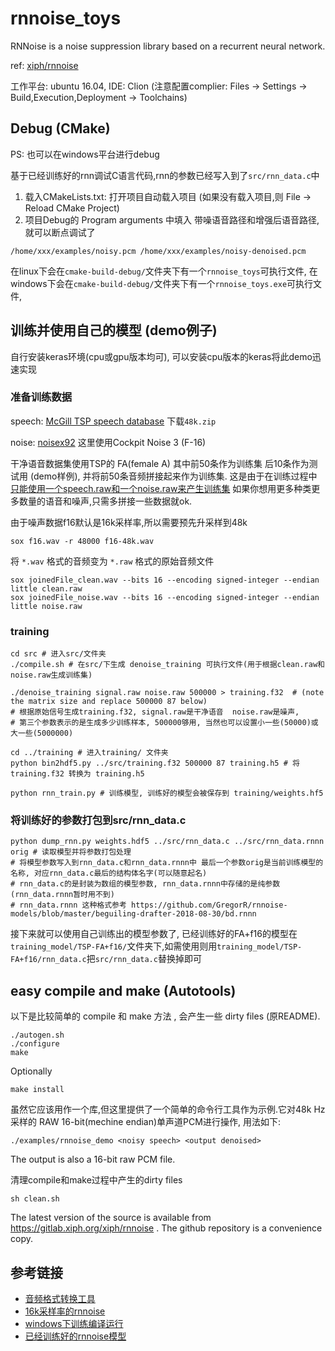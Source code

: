 # rnnoise_toys

RNNoise is a noise suppression library based on a recurrent neural network.

ref: [xiph/rnnoise](https://github.com/xiph/rnnoise)

工作平台: ubuntu 16.04, IDE: Clion (注意配置complier: Files -> Settings -> Build,Execution,Deployment -> Toolchains)

## Debug (CMake)
PS: 也可以在windows平台进行debug

基于已经训练好的rnn调试C语言代码,rnn的参数已经写入到了`src/rnn_data.c`中
1) 载入CMakeLists.txt: 打开项目自动载入项目 (如果没有载入项目,则 File -> Reload CMake Project)
2) 项目Debug的 Program arguments 中填入 带噪语音路径和增强后语音路径, 就可以断点调试了
```shell script
/home/xxx/examples/noisy.pcm /home/xxx/examples/noisy-denoised.pcm 
```

在linux下会在`cmake-build-debug/`文件夹下有一个`rnnoise_toys`可执行文件, 在windows下会在`cmake-build-debug/`文件夹下有一个`rnnoise_toys.exe`可执行文件, 

## 训练并使用自己的模型 (demo例子)
自行安装keras环境(cpu或gpu版本均可), 可以安装cpu版本的keras将此demo迅速实现

### 准备训练数据
speech: [McGill TSP speech database](http://www-mmsp.ece.mcgill.ca/Documents/Data/) 下载`48k.zip`

noise: [noisex92](http://spib.linse.ufsc.br/noise.html) 这里使用Cockpit Noise 3 (F-16) 

干净语音数据集使用TSP的 FA(female A) 其中前50条作为训练集 后10条作为测试用 (demo样例), 并将前50条音频拼接起来作为训练集. 这是由于在训练过程中[只能使用一个speech.raw和一个noise.raw来产生训练集](https://github.com/xiph/rnnoise/issues/18#issuecomment-377708183)
如果你想用更多种类更多数量的语音和噪声,只需多拼接一些数据就ok.

由于噪声数据f16默认是16k采样率,所以需要预先升采样到48k
```shell script
sox f16.wav -r 48000 f16-48k.wav
```

将 `*.wav` 格式的音频变为 `*.raw` 格式的原始音频文件
```shell script
sox joinedFile_clean.wav --bits 16 --encoding signed-integer --endian little clean.raw
sox joinedFile_noise.wav --bits 16 --encoding signed-integer --endian little noise.raw
```

### training
```shell script
cd src # 进入src/文件夹
./compile.sh # 在src/下生成 denoise_training 可执行文件(用于根据clean.raw和noise.raw生成训练集)

./denoise_training signal.raw noise.raw 500000 > training.f32  # (note the matrix size and replace 500000 87 below)
# 根据原始信号生成training.f32, signal.raw是干净语音  noise.raw是噪声,
# 第三个参数表示的是生成多少训练样本, 500000够用, 当然也可以设置小一些(50000)或大一些(5000000)

cd ../training # 进入training/ 文件夹
python bin2hdf5.py ../src/training.f32 500000 87 training.h5 # 将training.f32 转换为 training.h5

python rnn_train.py # 训练模型, 训练好的模型会被保存到 training/weights.hf5
```

### 将训练好的参数打包到src/rnn_data.c
```shell script
python dump_rnn.py weights.hdf5 ../src/rnn_data.c ../src/rnn_data.rnnn orig # 读取模型并将参数打包处理
# 将模型参数写入到rnn_data.c和rnn_data.rnnn中 最后一个参数orig是当前训练模型的名称, 对应rnn_data.c最后的结构体名字(可以随意起名)
# rnn_data.c的是封装为数组的模型参数, rnn_data.rnnn中存储的是纯参数(rnn_data.rnnn暂时用不到) 
# rnn_data.rnnn 这种格式参考 https://github.com/GregorR/rnnoise-models/blob/master/beguiling-drafter-2018-08-30/bd.rnnn
```

接下来就可以使用自己训练出的模型参数了, 已经训练好的FA+f16的模型在`training_model/TSP-FA+f16/`文件夹下,如需使用则用`training_model/TSP-FA+f16/rnn_data.c`把`src/rnn_data.c`替换掉即可

## easy compile and make (Autotools)
以下是比较简单的 compile 和 make 方法 , 会产生一些 dirty files (原README). 
```shell script
./autogen.sh
./configure
make
```

Optionally
```shell script
make install
```

虽然它应该用作一个库,但这里提供了一个简单的命令行工具作为示例.它对48k Hz采样的 RAW 16-bit(mechine endian)单声道PCM进行操作, 用法如下:
```shell script
./examples/rnnoise_demo <noisy speech> <output denoised>
```

The output is also a 16-bit raw PCM file.

清理compile和make过程中产生的dirty files
```shell script
sh clean.sh
```

The latest version of the source is available from
https://gitlab.xiph.org/xiph/rnnoise .  The github repository
is a convenience copy.

## 参考链接
- [音频格式转换工具](https://github.com/smallmuou/wavutils)
- [16k采样率的rnnoise](https://github.com/YongyuG/rnnoise_16k)
- [windows下训练编译运行](https://github.com/jagger2048/rnnoise-windows)
- [已经训练好的rnnoise模型](https://github.com/GregorR/rnnoise-models)


